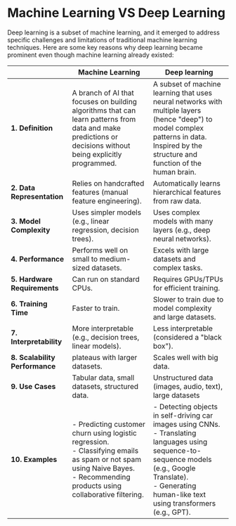 # Machine Learning VS Deep Learning
Deep learning is a subset of machine learning, and it emerged to address specific challenges and limitations of traditional machine learning techniques. Here are some key reasons why deep learning became prominent even though machine learning already existed:   

|                                | Machine Learning                     | Deep learning
|--------------------------------|--------------------------------------|---------------------------    
|**1. Definition**    |A branch of AI that focuses on building algorithms that can learn patterns from data and make predictions or decisions without being explicitly programmed.|A subset of machine learning that uses neural networks with multiple layers (hence "deep") to model complex patterns in data. Inspired by the structure and function of the human brain.|      
|**2. Data Representation**	|Relies on handcrafted features (manual feature engineering).	|Automatically learns hierarchical features from raw data.|       
|**3. Model Complexity**	|Uses simpler models (e.g., linear regression, decision trees).	|Uses complex models with many layers (e.g., deep neural networks).|       
|**4. Performance**         |Performs well on small to medium-sized datasets.	            |Excels with large datasets and complex tasks.|       
|**5. Hardware Requirements**|Can run on standard CPUs.                                   |	Requires GPUs/TPUs for efficient training.|       
|**6. Training Time**     	|Faster to train.	|Slower to train due to model complexity and large datasets.|      
|**7. Interpretability**	|More interpretable (e.g., decision trees, linear models).	|Less interpretable (considered a "black box").|
|**8. Scalability Performance**|plateaus with larger datasets.    |Scales well with big data.|
|**9. Use Cases**   	|Tabular data, small datasets, structured data.	|Unstructured data (images, audio, text), large datasets|. 
|**10. Examples**     | - Predicting customer churn using logistic regression. <br> - Classifying emails as spam or not spam using Naive Bayes. <br> - Recommending products using collaborative filtering.| - Detecting objects in self-driving car images using CNNs. <br> - Translating languages using sequence-to-sequence models (e.g., Google Translate). <br> - Generating human-like text using transformers (e.g., GPT).  |                                                                   
